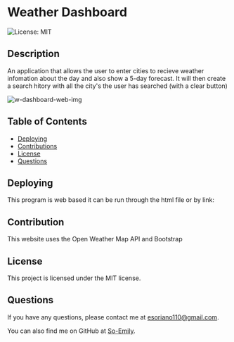 # Weather Dashboard
![License: MIT](https://img.shields.io/badge/License-MIT-yellow.svg)

## Description
An application that allows the user to enter cities to recieve weather infomation about the day and also show a 5-day forecast. It will then create a search hitory with all the city's the user has searched (with a clear button) 

![w-dashboard-web-img](https://github.com/So-Emily/Weather-Dashboard/assets/10500315/63abb5a4-424c-4cc3-8855-fb037780219b)

## Table of Contents
- [Deploying](#deploying)
- [Contributions](#contributions)
- [License](#license)
- [Questions](#questions)

## Deploying
This program is web based it can be run through the html file or by link:

## Contribution
This website uses the Open Weather Map API and Bootstrap

## License
This project is licensed under the MIT license.

## Questions
If you have any questions, please contact me at [esoriano110@gmail.com](mailto:esoriano110@gmail.com). 

You can also find me on GitHub at [So-Emily](https://github.com/So-Emily).
